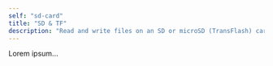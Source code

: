 ```yaml
---
self: "sd-card"
title: "SD & TF"
description: "Read and write files on an SD or microSD (TransFlash) card"
---
```

Lorem ipsum...
